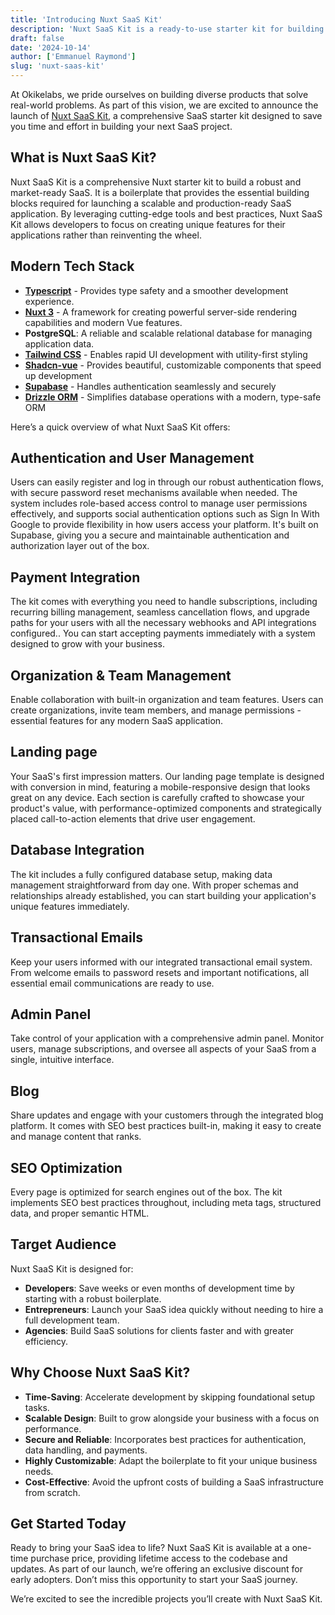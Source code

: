 ```yaml
---
title: 'Introducing Nuxt SaaS Kit'
description: 'Nuxt SaaS Kit is a ready-to-use starter kit for building scalable SaaS applications, offering essential features like authentication, payment integration, team management and more.'
draft: false
date: '2024-10-14'
author: ['Emmanuel Raymond']
slug: 'nuxt-saas-kit'
---
```


At Okikelabs, we pride ourselves on building diverse products that solve real-world problems. As part of this vision, we are excited to announce the launch of [Nuxt SaaS Kit](https://nuxtsaaskit.com/), a comprehensive SaaS starter kit designed to save you time and effort in building your next SaaS project.

## What is Nuxt SaaS Kit?

Nuxt SaaS Kit is a comprehensive Nuxt starter kit to build a robust and market-ready SaaS. It is a boilerplate that provides the essential building blocks required for launching a scalable and production-ready SaaS application. By leveraging cutting-edge tools and best practices, Nuxt SaaS Kit allows developers to focus on creating unique features for their applications rather than reinventing the wheel.

## **Modern Tech Stack**

- [**Typescript**](https://www.typescriptlang.org/) - Provides type safety and a smoother development experience.
- [**Nuxt 3**](https://nuxt.com/) - A framework for creating  powerful server-side rendering capabilities and modern Vue features.
- **PostgreSQL**: A reliable and scalable relational database for managing application data.
- [**Tailwind CSS**](https://tailwindcss.com/) - Enables rapid UI development with utility-first styling
- [**Shadcn-vue**](https://www.shadcn-vue.com/) - Provides beautiful, customizable components that speed up development
- [**Supabase**](https://supabase.com/) - Handles authentication seamlessly and securely
- [**Drizzle ORM**](https://orm.drizzle.team/) - Simplifies database operations with a modern, type-safe ORM

<!-- ## Core Features and Capabilities -->

Here’s a quick overview of what Nuxt SaaS Kit offers:

## Authentication and User Management

Users can easily register and log in through our robust authentication flows, with secure password reset mechanisms available when needed. The system includes role-based access control to manage user permissions effectively, and supports social authentication options such as Sign In With Google to provide flexibility in how users access your platform. It's built on Supabase, giving you a secure and maintainable authentication and authorization layer out of the box.

## Payment Integration

The kit comes with everything you need to handle subscriptions, including recurring billing management, seamless cancellation flows, and upgrade paths for your users with all the necessary webhooks and API integrations configured.. You can start accepting payments immediately with a system designed to grow with your business.

## Organization & Team Management

Enable collaboration with built-in organization and team features. Users can create organizations, invite team members, and manage permissions - essential features for any modern SaaS application.

## **Landing page**

Your SaaS's first impression matters. Our landing page template is designed with conversion in mind, featuring a mobile-responsive design that looks great on any device. Each section is carefully crafted to showcase your product's value, with performance-optimized components and strategically placed call-to-action elements that drive user engagement.

## Database Integration

The kit includes a fully configured database setup, making data management straightforward from day one. With proper schemas and relationships already established, you can start building your application's unique features immediately.

## Transactional Emails

Keep your users informed with our integrated transactional email system. From welcome emails to password resets and important notifications, all essential email communications are ready to use.

## Admin Panel

Take control of your application with a comprehensive admin panel. Monitor users, manage subscriptions, and oversee all aspects of your SaaS from a single, intuitive interface.

## Blog

Share updates and engage with your customers through the integrated blog platform. It comes with SEO best practices built-in, making it easy to create and manage content that ranks.

## SEO Optimization

Every page is optimized for search engines out of the box. The kit implements SEO best practices throughout, including meta tags, structured data, and proper semantic HTML.

## Target Audience

Nuxt SaaS Kit is designed for:

- **Developers**: Save weeks or even months of development time by starting with a robust boilerplate.
- **Entrepreneurs**: Launch your SaaS idea quickly without needing to hire a full development team.
- **Agencies**: Build SaaS solutions for clients faster and with greater efficiency.

## Why Choose Nuxt SaaS Kit?

- **Time-Saving**: Accelerate development by skipping foundational setup tasks.
- **Scalable Design**: Built to grow alongside your business with a focus on performance.
- **Secure and Reliable**: Incorporates best practices for authentication, data handling, and payments.
- **Highly Customizable**: Adapt the boilerplate to fit your unique business needs.
- **Cost-Effective**: Avoid the upfront costs of building a SaaS infrastructure from scratch.

## Get Started Today

Ready to bring your SaaS idea to life? Nuxt SaaS Kit is available at a one-time purchase price, providing lifetime access to the codebase and updates.  As part of our launch, we’re offering an exclusive discount for early adopters. Don’t miss this opportunity to start your SaaS journey.

We’re excited to see the incredible projects you’ll create with Nuxt SaaS Kit.
